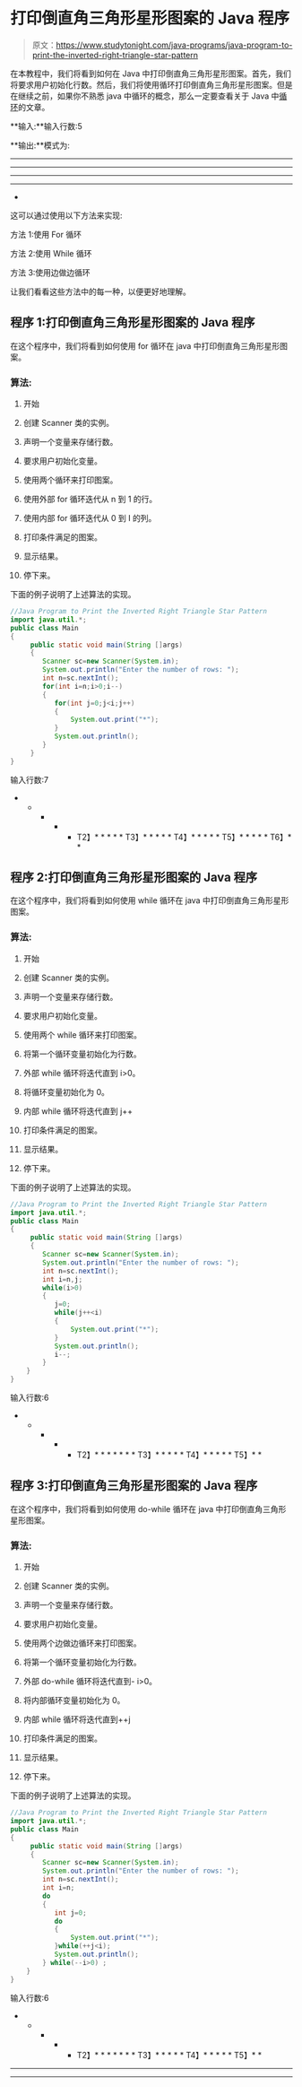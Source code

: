 # 打印倒直角三角形星形图案的 Java 程序

> 原文：<https://www.studytonight.com/java-programs/java-program-to-print-the-inverted-right-triangle-star-pattern>

在本教程中，我们将看到如何在 Java 中打印倒直角三角形星形图案。首先，我们将要求用户初始化行数。然后，我们将使用循环打印倒直角三角形星形图案。但是在继续之前，如果你不熟悉 java 中循环的概念，那么一定要查看关于 Java 中[循环](https://www.studytonight.com/java/loops-in-java.php)的文章。

**输入:**输入行数:5

**输出:**模式为:

************

*** * * * ***

*** * ***

******

*

这可以通过使用以下方法来实现:

方法 1:使用 For 循环

方法 2:使用 While 循环

方法 3:使用边做边循环

让我们看看这些方法中的每一种，以便更好地理解。

## 程序 1:打印倒直角三角形星形图案的 Java 程序

在这个程序中，我们将看到如何使用 for 循环在 java 中打印倒直角三角形星形图案。

### 算法:

1.  开始

2.  创建 Scanner 类的实例。

3.  声明一个变量来存储行数。

4.  要求用户初始化变量。

5.  使用两个循环来打印图案。

6.  使用外部 for 循环迭代从 n 到 1 的行。

7.  使用内部 for 循环迭代从 0 到 I 的列。

8.  打印条件满足的图案。

9.  显示结果。

10.  停下来。

下面的例子说明了上述算法的实现。

```java
//Java Program to Print the Inverted Right Triangle Star Pattern
import java.util.*;
public class Main
{
     public static void main(String []args)
     {
        Scanner sc=new Scanner(System.in);
        System.out.println("Enter the number of rows: ");
        int n=sc.nextInt(); 
        for(int i=n;i>0;i--)
        {
           for(int j=0;j<i;j++)
           {
               System.out.print("*");
           }
           System.out.println();
        }
     }
}
```

输入行数:7
* * * * * T2】* * * * * T3】* * * * * T4】* * * * * T5】* * * * * T6】* *

## 程序 2:打印倒直角三角形星形图案的 Java 程序

在这个程序中，我们将看到如何使用 while 循环在 java 中打印倒直角三角形星形图案。

### 算法:

1.  开始

2.  创建 Scanner 类的实例。

3.  声明一个变量来存储行数。

4.  要求用户初始化变量。

5.  使用两个 while 循环来打印图案。

6.  将第一个循环变量初始化为行数。

7.  外部 while 循环将迭代直到 i>0。

8.  将循环变量初始化为 0。

9.  内部 while 循环将迭代直到 j++

10.  打印条件满足的图案。

11.  显示结果。

12.  停下来。

下面的例子说明了上述算法的实现。

```java
//Java Program to Print the Inverted Right Triangle Star Pattern
import java.util.*;
public class Main
{
     public static void main(String []args)
     {
        Scanner sc=new Scanner(System.in);
        System.out.println("Enter the number of rows: ");
        int n=sc.nextInt(); 
        int i=n,j;
        while(i>0)
        {
           j=0;
           while(j++<i)
           {
               System.out.print("*");
           }
           System.out.println();
           i--;
        } 
    }
}
```

输入行数:6
* * * * * T2】* * * * * * * T3】* * * * * T4】* * * * * T5】* *

## 程序 3:打印倒直角三角形星形图案的 Java 程序

在这个程序中，我们将看到如何使用 do-while 循环在 java 中打印倒直角三角形星形图案。

### 算法:

1.  开始

2.  创建 Scanner 类的实例。

3.  声明一个变量来存储行数。

4.  要求用户初始化变量。

5.  使用两个边做边循环来打印图案。

6.  将第一个循环变量初始化为行数。

7.  外部 do-while 循环将迭代直到- i>0。

8.  将内部循环变量初始化为 0。

9.  内部 while 循环将迭代直到++j

10.  打印条件满足的图案。

11.  显示结果。

12.  停下来。

下面的例子说明了上述算法的实现。

```java
//Java Program to Print the Inverted Right Triangle Star Pattern
import java.util.*;
public class Main
{
     public static void main(String []args)
     {
        Scanner sc=new Scanner(System.in);
        System.out.println("Enter the number of rows: ");
        int n=sc.nextInt(); 
        int i=n;
        do
        {
           int j=0;
           do
           {
               System.out.print("*");
           }while(++j<i);
           System.out.println();
        } while(--i>0) ;  
    }
}
```

输入行数:6
* * * * * T2】* * * * * * * T3】* * * * * T4】* * * * * T5】* *

* * *

* * *